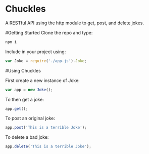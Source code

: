 # Chuckles
 A RESTful API using the http module to get, post, and delete jokes.
 
#Getting Started
Clone the repo and type:

```javascript
npm i
```
Include in your project using:
```javascript
var Joke = require('./app.js').Joke;
```

#Using Chuckles

First create a new instance of Joke:
```javascript
var app = new Joke();
```

To then get a joke:
```javascript
app.get();
```

To post an original joke:
```javascript
app.post('This is a terrible Joke');
```

To delete a bad joke:
```javascript
app.delete('This is a terrible Joke');
```






